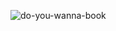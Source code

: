 ![do-you-wanna-book](https://user-images.githubusercontent.com/61176569/142864909-712005c2-bed3-42cd-8941-c61899c39b85.png)
